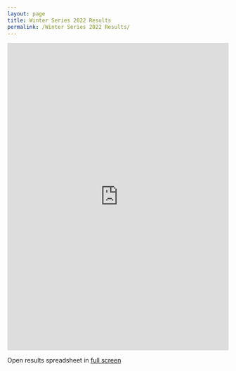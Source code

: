 ```yaml
---
layout: page
title: Winter Series 2022 Results
permalink: /Winter Series 2022 Results/
---
```

<!-- wp:html -->
<p><iframe src="https://docs.google.com/spreadsheets/d/e/2PACX-1vSHi_nMuNtI2WYyTNsuYCDjlzLb_dBorycPdbXMEiwDuNGjzS8PRIg2AUR28HuxN3LhvA8Zkte4KjRN/pubhtml?widget=true&amp;headers=false" width="100%" height="700px" frameborder="0"></iframe></p>
<p>Open results spreadsheet in <a href="https://docs.google.com/spreadsheets/d/e/2PACX-1vSHi_nMuNtI2WYyTNsuYCDjlzLb_dBorycPdbXMEiwDuNGjzS8PRIg2AUR28HuxN3LhvA8Zkte4KjRN/pubhtml?widget=true&amp;headers=false" target="_blank" rel="noopener noreferrer">full screen</a></p>
<!-- /wp:html -->
